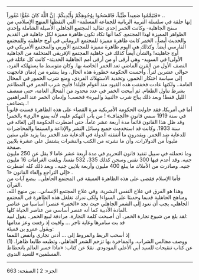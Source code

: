 ------------------------------------------------------------------------

فَتَيَمَّمُوا صَعِيداً طَيِّباً، فَامْسَحُوا بِوُجُوهِكُمْ وَأَيْدِيكُمْ. إِنَّ اللَّهَ كانَ عَفُوًّا غَفُوراً»
..  
إنها حلقة في سلسلة التربية الربانية للجماعة المسلمة- التي التقطها المنهج
الإسلامي من سفح الجاهلية- وكانت الخمر إحدى تقاليد المجتمع الجاهلي
الأصيلة الشاملة وإحدى الظواهر المميزة لهذا المجتمع. كما أنها تكاد تكون
ظاهرة مميزة لكل جاهلية في القديم والحديث أيضاً.. الخمر كانت ظاهرة مميزة
للمجتمع الروماني في أوج جاهليته وللمجتمع الفارسي أيضاً. وكذلك هي اليوم
ظاهرة مميزة للمجتمع الأوربي والمجتمع الأمريكي في أوج جاهليته! والشأن
أيضاً كذلك في جاهلية المجتمع الإفريقي المتخلفة من الجاهلية الأولى! في
السويد- وهي أرقى أو من أرقى أمم الجاهلية الحديثة- كانت كل عائلة في النصف
الأول من القرن الماضي تعد الخمر الخاصة بها. وكان متوسط ما يستهلكه الفرد،
حوالي عشرين لتراً. وأحست الحكومة خطورة هذه الحال، وما ينشره من إدمان
فاتجهت إلى سياسة احتكار الخمور، وتحديد الاستهلاك الفردي، ومنع شرب الخمور
في المحال العامة.. ولكنها عادت فخففت هذه القيود منذ أعوام قليلة! فأبيح
شرب الخمر في المطاعم بشرط تناول الطعام. ثم أبيحت الخمر في عدد محدود من
المحال العامة، حتى منتصف الليل فقط! وبعد ذلك يباح شرب «النبيذ والبيرة»
فحسب! وإدمان الخمر عند المراهقين يتضاعف..!  
أما في أمريكا، فقد حاولت الحكومة الأمريكية مرة القضاء على هذه الظاهرة
فسنت قانوناً في سنة 1919 سمي قانون «الجفاف» ! من باب التهكم عليه، لأنه
يمنع «الري» بالخمر! وقد ظل هذا القانون قائماً مدة أربعة عشر عاماً، حتى
اضطرت الحكومة إلى إلغائه في سنة 1933. وكانت قد استخدمت جميع وسائل النشر
والإذاعة والسينما والمحاضرات للدعاية ضد الخمر. ويقدرون ما أنفقته الدولة
في الدعاية ضد الخمر بما يزيد على ستين مليوناً من الدولارات. وأن ما نشرته
من الكتب والنشرات يشتمل على عشرة بلايين صفحة.  
وما تحملته في سبيل تنفيذ قانون التحريم في مدة أربعة عشر عاما لا يقل عن
250 مليون جنيه. وقد أعدم فيها 300 نفس وسجن كذلك 335، 532 نفسا. وبلغت
الغرامات 16 مليون جنيه. وصادرت من الأملاك ما يبلغ 400 مليون وأربعة
بلايين جنيه.. وبعد ذلك كله اضطرت إلى التراجع وإلغاء القانون «1» .  
فأما الإسلام فقضى على هذه الظاهرة العميقة في المجتمع الجاهلي.. ببضع آيات
من القرآن.  
وهذا هو الفرق في علاج النفس البشرية، وفي علاج المجتمع الإنساني.. بين
منهج الله، ومناهج الجاهلية قديما وحديثا على السواء! ولكي ندرك تغلغل هذه
الظاهرة في المجتمع الجاهلي، يجب أن نعود إلى الشعر الجاهلي حيث نجد
«الخمر» عنصرا أساسيا من عناصر المادة الأدبية كما أنه عنصر أساسي من عناصر
الحياة كلها.  
لقد بلغ من شيوع تجارة الخمر، أن أصبحت كلمة التجارة، مرادفة لبيع الخمر..
يقول لبيد:  
قد بت سامرها وغاية تاجر ... وافيت إذ رفعت وعز مدامها  
ويقول عمرو بن قميئة:  
إذ أسحب الريط والمروط إلى ... أدني تجاري وأنفض اللمما  
ووصف مجالس الشراب، والمفاخرة بها تزحم الشعر الجاهلي، وتطبعه طابعا
ظاهرا. (1) عن كتاب تنقيحات للسيد أبي الأعلى المودودي. نقلا عن كتاب:
«ماذا خسر العالم بانحطاط المسلمين» للسيد الندوي.

------------------------------------------------------------------------

الجزء: 2 ¦ الصفحة: 663
